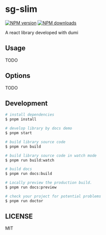 # sg-slim

[![NPM version](https://img.shields.io/npm/v/sg-slim.svg?style=flat)](https://npmjs.org/package/sg-slim)
[![NPM downloads](http://img.shields.io/npm/dm/sg-slim.svg?style=flat)](https://npmjs.org/package/sg-slim)

A react library developed with dumi

## Usage

TODO

## Options

TODO

## Development

```bash
# install dependencies
$ pnpm install

# develop library by docs demo
$ pnpm start

# build library source code
$ pnpm run build

# build library source code in watch mode
$ pnpm run build:watch

# build docs
$ pnpm run docs:build

# Locally preview the production build.
$ pnpm run docs:preview

# check your project for potential problems
$ pnpm run doctor
```

## LICENSE

MIT
